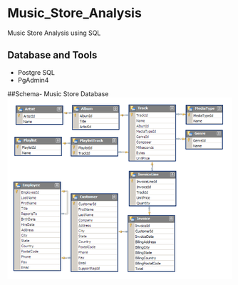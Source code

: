 # Music_Store_Analysis
Music Store Analysis using SQL

## Database and Tools
* Postgre SQL
* PgAdmin4

##Schema- Music Store Database  
![MusicDatabaseSchema](https://raw.githubusercontent.com/sudiptagupta17/Music_Store_Analysis/main/213707717-bfc9f479-52d9-407b-99e1-e94db7ae10a3.png
)
